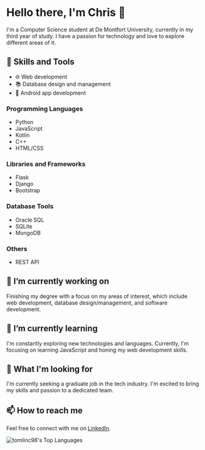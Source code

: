 # Hello there, I'm Chris 👋

I'm a Computer Science student at De Montfort University, currently in my third year of study. I have a passion for technology and love to explore different areas of it.

## 🚀 Skills and Tools

- 🌐 Web development
- 📚 Database design and management
- 📱 Android app development

### Programming Languages

- Python
- JavaScript
- Kotlin
- C++
- HTML/CSS

### Libraries and Frameworks

- Flask
- Django
- Bootstrap

### Database Tools

- Oracle SQL
- SQLite
- MongoDB

### Others

- REST API

## 🔭 I’m currently working on

Finishing my degree with a focus on my areas of interest, which include web development, database design/management, and software development.

## 🌱 I’m currently learning

I'm constantly exploring new technologies and languages. Currently, I'm focusing on learning JavaScript and honing my web development skills.

## 💼 What I'm looking for

I'm currently seeking a graduate job in the tech industry. I'm excited to bring my skills and passion to a dedicated team.

## 📫 How to reach me

Feel free to connect with me on [LinkedIn](https://www.linkedin.com/in/chris-tomlin-706b49222/).

![tomlinc98's Top Languages](https://github-readme-stats.vercel.app/api/top-langs/?username=tomlinc98&theme=vue-dark&show_icons=true&hide_border=true&layout=compact)

<!---
tomlinc98/tomlinc98 is a ✨ special ✨ repository because its `README.md` (this file) appears on your GitHub profile.
You can click the Preview link to take a look at your changes.
--->
